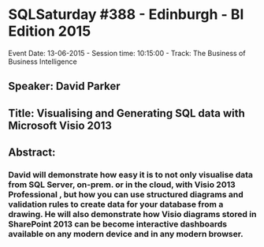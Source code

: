 # SQLSaturday #388 - Edinburgh - BI Edition 2015
Event Date: 13-06-2015 - Session time: 10:15:00 - Track: The Business of Business Intelligence
## Speaker: David Parker
## Title: Visualising and Generating SQL data with Microsoft Visio 2013
## Abstract:
### David will demonstrate how easy it is to not only visualise data from SQL Server, on-prem. or in the cloud, with Visio 2013 Professional , but how you can use structured diagrams and validation rules to create data for your database from a drawing. He will also demonstrate how Visio diagrams stored in SharePoint 2013 can be become interactive dashboards available on any modern device and in any modern browser.

